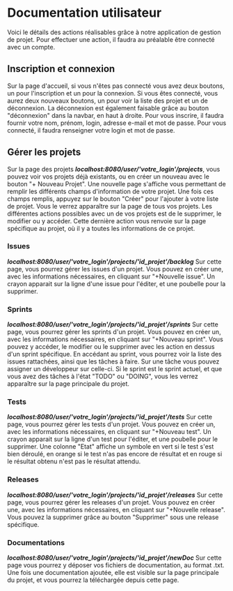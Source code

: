 # Documentation utilisateur

Voici le détails des actions réalisables grâce à notre application de gestion de projet. Pour effectuer une action, il faudra au préalable être connecté avec un compte.

## Inscription et connexion
Sur la page d'accueil, si vous n'êtes pas connecté vous avez deux boutons, un pour l'inscription et un pour la connexion. Si vous êtes connecté, vous aurez deux nouveaux boutons, un pour voir la liste des projet et un de déconnexion. La déconnexion est également faisable grâce au bouton "déconnexion" dans la navbar, en haut à droite.
Pour vous inscrire, il faudra fournir votre nom, prénom, login, adresse e-mail et mot de passe.
Pour vous connecté, il faudra renseigner votre login et mot de passe.

## Gérer les projets

Sur la page des projets ***localhost:8080/user/'votre_login'/projects***, vous pouvez voir vos projets déjà existants, ou en créer un nouveau avec le bouton "+ Nouveau Projet". Une nouvelle page s'affiche vous permettant de remplir les différents champs d'information de votre projet. Une fois ces champs remplis, appuyez sur le bouton "Créer" pour l'ajouter à votre liste de projet. Vous le verrez apparaître sur la page de tous vos projets.
Les différentes actions possibles avec un de vos projets est de le supprimer, le modifier ou y accéder. Cette dernière action vous renvoie sur la page spécifique au projet, où il y a toutes les informations de ce projet.

### Issues
***localhost:8080/user/'votre_login'/projects/'id_projet'/backlog***
Sur cette page, vous pourrez gérer les issues d'un projet. Vous pouvez en créer une, avec les informations nécessaires, en cliquant sur "+Nouvelle issue". Un crayon apparait sur la ligne d'une issue pour l'éditer, et une poubelle pour la supprimer.

### Sprints
***localhost:8080/user/'votre_login'/projects/'id_projet'/sprints***
Sur cette page, vous pourrez gérer les sprints d'un projet. Vous pouvez en créer un, avec les informations nécessaires, en cliquant sur "+Nouveau sprint". Vous pouvez y accéder, le modifier ou le supprimer avec les action en dessus d'un sprint spécifique. En accédant au sprint, vous pourrez voir la liste des issues rattachées, ainsi que les tâches à faire.
Sur une tâche vous pouvez assigner un développeur sur celle-ci.
Si le sprint est le sprint actuel, et que vous avez des tâches à l'état "TODO" ou "DOING", vous les verrez apparaître sur la page principale du projet.

### Tests
***localhost:8080/user/'votre_login'/projects/'id_projet'/tests***
Sur cette page, vous pourrez gérer les tests d'un projet. Vous pouvez en créer un, avec les informations nécessaires, en cliquant sur "+Nouveau test". Un crayon apparait sur la ligne d'un test pour l'éditer, et une poubelle pour le supprimer. Une colonne "Etat" affiche un symbole en vert si le test s'est bien déroulé, en orange si le test n'as pas encore de résultat et en rouge si le résultat obtenu n'est pas le résultat attendu.

### Releases
***localhost:8080/user/'votre_login'/projects/'id_projet'/releases***
Sur cette page, vous pourrez gérer les releases d'un projet. Vous pouvez en créer une, avec les informations nécessaires, en cliquant sur "+Nouvelle release". Vous pouvez la supprimer grâce au bouton "Supprimer" sous une release spécifique.

### Documentations
***localhost:8080/user/'votre_login'/projects/'id_projet'/newDoc***
Sur cette page vous pourrez y déposer vos fichiers de documentation, au format .txt. Une fois une documentation ajoutée, elle est visible sur la page principale du projet, et vous pourrez la téléchargée depuis cette page.
